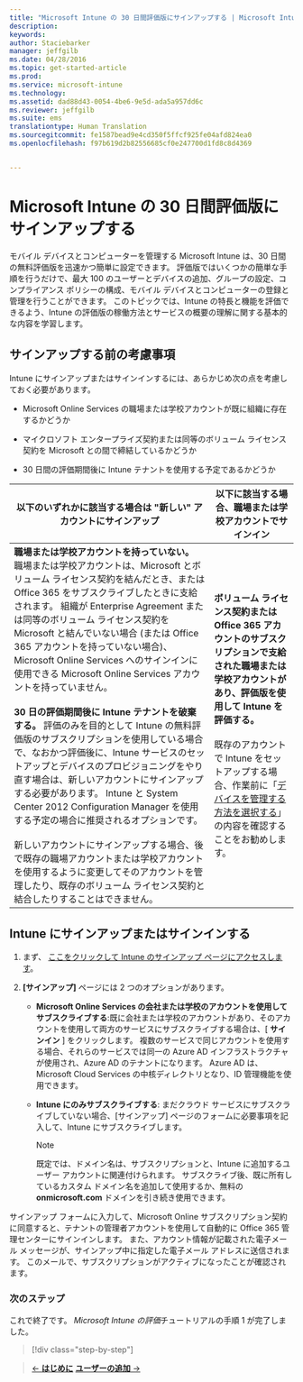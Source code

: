 ```yaml
---
title: "Microsoft Intune の 30 日間評価版にサインアップする | Microsoft Intune"
description: 
keywords: 
author: Staciebarker
manager: jeffgilb
ms.date: 04/28/2016
ms.topic: get-started-article
ms.prod: 
ms.service: microsoft-intune
ms.technology: 
ms.assetid: dad88d43-0054-4be6-9e5d-ada5a957dd6c
ms.reviewer: jeffgilb
ms.suite: ems
translationtype: Human Translation
ms.sourcegitcommit: fe1587bead9e4cd350f5ffcf925fe04afd824ea0
ms.openlocfilehash: f97b619d2b82556685cf0e247700d1fd8c8d4369


---
```


# Microsoft Intune の 30 日間評価版にサインアップする

モバイル デバイスとコンピューターを管理する Microsoft Intune は、30 日間の無料評価版を迅速かつ簡単に設定できます。 評価版ではいくつかの簡単な手順を行うだけで、最大 100 のユーザーとデバイスの追加、グループの設定、コンプライアンス ポリシーの構成、モバイル デバイスとコンピューターの登録と管理を行うことができます。 このトピックでは、Intune の特長と機能を評価できるよう、Intune の評価版の稼働方法とサービスの概要の理解に関する基本的な内容を学習します。

## サインアップする前の考慮事項

Intune にサインアップまたはサインインするには、あらかじめ次の点を考慮しておく必要があります。

-   Microsoft Online Services の職場または学校アカウントが既に組織に存在するかどうか

-   マイクロソフト エンタープライズ契約または同等のボリューム ライセンス契約を Microsoft との間で締結しているかどうか

-   30 日間の評価期間後に Intune テナントを使用する予定であるかどうか

|以下のいずれかに該当する場合は "新しい" アカウントにサインアップ|以下に該当する場合、職場または学校アカウントでサインイン|
|-----------------------------------------------------------------|------------------------------------------------|
|**職場または学校アカウントを持っていない。** 職場または学校アカウントは、Microsoft とボリューム ライセンス契約を結んだとき、または Office 365 をサブスクライブしたときに支給されます。 組織が Enterprise Agreement または同等のボリューム ライセンス契約を Microsoft と結んでいない場合 (または Office 365 アカウントを持っていない場合)、Microsoft Online Services へのサインインに使用できる Microsoft Online Services アカウントを持っていません。<br /><br />**30 日の評価期間後に Intune テナントを破棄する。** 評価のみを目的として Intune の無料評価版のサブスクリプションを使用している場合で、なおかつ評価後に、Intune サービスのセットアップとデバイスのプロビジョニングをやり直す場合は、新しいアカウントにサインアップする必要があります。 Intune と System Center 2012 Configuration Manager を使用する予定の場合に推奨されるオプションです。<br /><br />新しいアカウントにサインアップする場合、後で既存の職場アカウントまたは学校アカウントを使用するように変更してそのアカウントを管理したり、既存のボリューム ライセンス契約と結合したりすることはできません。|**ボリューム ライセンス契約または Office 365 アカウントのサブスクリプションで支給された職場または学校アカウントがあり、評価版を使用して Intune を評価する。**<br /><br />既存のアカウントで Intune をセットアップする場合、作業前に「[デバイスを管理する方法を選択する](/intune/get-started/choose-how-to-manage-devices)」の内容を確認することをお勧めします。|

## Intune にサインアップまたはサインインする

1.  まず、 [ここをクリックして Intune のサインアップ ページにアクセスします](https://portal.office.com/Signup/Signup.aspx?OfferId=40BE278A-DFD1-470a-9EF7-9F2596EA7FF9&dl=INTUNE_A&ali=1#0%20)。

2.  **[サインアップ]** ページには 2 つのオプションがあります。

    -   **Microsoft Online Services の会社または学校のアカウントを使用してサブスクライブする**:既に会社または学校のアカウントがあり、そのアカウントを使用して両方のサービスにサブスクライブする場合は、[ **サインイン** ] をクリックします。 複数のサービスで同じアカウントを使用する場合、それらのサービスでは同一の Azure AD インフラストラクチャが使用され、Azure AD のテナントになります。 Azure AD は、Microsoft Cloud Services の中核ディレクトリとなり、ID 管理機能を使用できます。

    -   **Intune にのみサブスクライブする**: まだクラウド サービスにサブスクライブしていない場合、[サインアップ] ページのフォームに必要事項を記入して、Intune にサブスクライブします。

        > [!NOTE]
        > 既定では、ドメイン名は、サブスクリプションと、Intune に追加するユーザー アカウントに関連付けられます。 サブスクライブ後、既に所有しているカスタム ドメイン名を追加して使用するか、無料の **onmicrosoft.com** ドメインを引き続き使用できます。

サインアップ フォームに入力して、Microsoft Online サブスクリプション契約に同意すると、テナントの管理者アカウントを使用して自動的に Office 365 管理センターにサインインします。 また、アカウント情報が記載された電子メール メッセージが、サインアップ中に指定した電子メール アドレスに送信されます。 このメールで、サブスクリプションがアクティブになったことが確認されます。

### 次のステップ
これで終了です。 *Microsoft Intune の評価*チュートリアルの手順 1 が完了しました。

>[!div class="step-by-step"]

>[&larr; **はじめに**](get-started-with-a-30-day-trial-of-microsoft-intune.md)     [**ユーザーの追加** &rarr;](get-started-with-a-30-day-trial-of-microsoft-intune-step-2.md)  



<!--HONumber=Jul16_HO1-->


